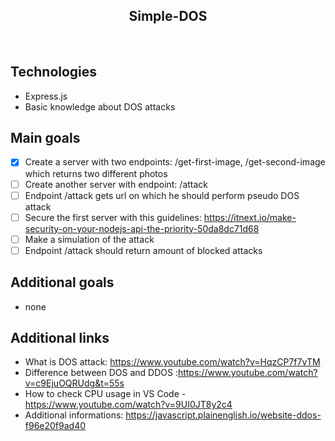 <h2 align="center"> Simple-DOS </h2>

<br>

## Technologies

- Express.js
- Basic knowledge about DOS attacks

## Main goals

- [x] Create a server with two endpoints: /get-first-image, /get-second-image which returns two different photos
- [ ] Create another server with endpoint: /attack
- [ ] Endpoint /attack gets url on which he should perform pseudo DOS attack
- [ ] Secure the first server with this guidelines: https://itnext.io/make-security-on-your-nodejs-api-the-priority-50da8dc71d68
- [ ] Make a simulation of the attack
- [ ] Endpoint /attack should return amount of blocked attacks

## Additional goals

- none

## Additional links

- What is DOS attack: https://www.youtube.com/watch?v=HqzCP7f7vTM
- Difference between DOS and DDOS :https://www.youtube.com/watch?v=c9EjuOQRUdg&t=55s
- How to check CPU usage in VS Code - https://www.youtube.com/watch?v=9UI0JT8y2c4
- Additional informations: https://javascript.plainenglish.io/website-ddos-f96e20f9ad40
